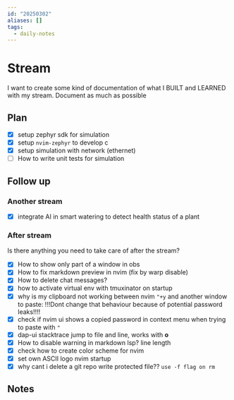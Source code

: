 ```yaml
---
id: "20250302"
aliases: []
tags:
  - daily-notes
---
```


# Stream

I want to create some kind of documentation of what I BUILT and LEARNED with my stream.
Document as much as possible

## Plan

- [x] setup zephyr sdk for simulation
- [x] setup ``nvim-zephyr`` to develop c
- [x] setup simulation with network (ethernet)
- [ ] How to write unit tests for simulation

## Follow up

### Another stream

- [x] integrate AI in smart watering to detect health status of a plant

### After stream

Is there anything you need to take care of after the stream?

- [x] How to show only part of a window in obs
- [x] How to fix markdown preview in nvim (fix by warp disable)
- [x] How to delete chat messages?
- [x] how to activate virtual env with tmuxinator on startup
- [x] why is my clipboard not working between nvim ``"+y`` and another window to paste:
  !!!Dont change that behaviour because of potential password leaks!!!!
- [x] check if nvim ui shows a copied password in context menu when trying to paste with ``"``
- [x] dap-ui stacktrace jump to file and line, works with **o**
- [x] How to disable warning in markdown lsp? line length
- [x] check how to create color scheme for nvim
- [x] set own ASCII logo nvim startup
- [x] why cant i delete a git repo write protected file?? ``use -f flag on rm``

## Notes
